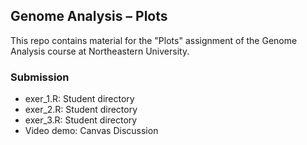 ## Genome Analysis – Plots
This repo contains material for the "Plots" assignment of the Genome Analysis course at Northeastern University.

### Submission
+ exer_1.R: Student directory
+ exer_2.R: Student directory
+ exer_3.R: Student directory
+ Video demo: Canvas Discussion


